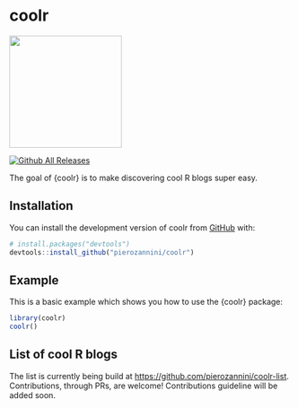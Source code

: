 
<!-- README.md is generated from README.Rmd. Please edit that file -->

# coolr

<img src="https://user-images.githubusercontent.com/61829115/200622730-82f48606-27b7-4864-b7d9-d5434803439b.png" width="200"/>

<!-- badges: start -->

[![Github All Releases](https://img.shields.io/github/downloads/pierozannini/coolr/total.svg)]()

<!-- badges: end -->

The goal of {coolr} is to make discovering cool R blogs super easy.

## Installation

You can install the development version of coolr from
[GitHub](https://github.com/) with:

``` r
# install.packages("devtools")
devtools::install_github("pierozannini/coolr")
```

## Example

This is a basic example which shows you how to use the {coolr} package:

``` r
library(coolr)
coolr()
```

## List of cool R blogs

The list is currently being build at
<https://github.com/pierozannini/coolr-list>. Contributions, through
PRs, are welcome! Contributions guideline will be added soon.
